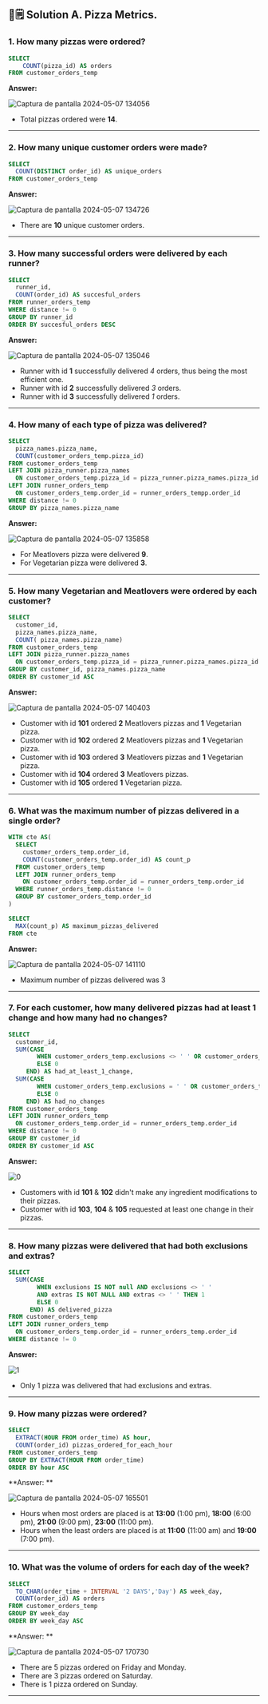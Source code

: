 ## 🍕🗒️ Solution A. Pizza Metrics.

### 1. How many pizzas were ordered?

````sql
SELECT
	COUNT(pizza_id) AS orders
FROM customer_orders_temp
````

**Answer:**

![Captura de pantalla 2024-05-07 134056](https://github.com/JonathanDavid29/8-Week-SQL-Challenge/assets/69162164/a40bd18b-5636-4d7d-b7e1-2d3fc581d105)

- Total pizzas ordered were **14**.

***

### 2. How many unique customer orders were made?

````sql
SELECT
  COUNT(DISTINCT order_id) AS unique_orders
FROM customer_orders_temp
````

**Answer:**

![Captura de pantalla 2024-05-07 134726](https://github.com/JonathanDavid29/8-Week-SQL-Challenge/assets/69162164/c71963d0-4b5d-4c43-9a5a-7f2f41c3ff26)

- There are **10** unique customer orders.

***

### 3. How many successful orders were delivered by each runner?

````sql
SELECT 
  runner_id,
  COUNT(order_id) AS succesful_orders
FROM runner_orders_temp
WHERE distance != 0
GROUP BY runner_id
ORDER BY succesful_orders DESC
````

**Answer:**

![Captura de pantalla 2024-05-07 135046](https://github.com/JonathanDavid29/8-Week-SQL-Challenge/assets/69162164/b1d5e1d1-331a-4725-b487-a03a745ad2a9)

- Runner with id **1** successfully delivered *4* orders, thus being the most efficient one.
- Runner with id **2** successfully delivered *3* orders.
- Runner with id **3** successfully delivered *1* orders.

***

### 4. How many of each type of pizza was delivered?

````sql
SELECT
  pizza_names.pizza_name,
  COUNT(customer_orders_temp.pizza_id)
FROM customer_orders_temp
LEFT JOIN pizza_runner.pizza_names 
  ON customer_orders_temp.pizza_id = pizza_runner.pizza_names.pizza_id
LEFT JOIN runner_orders_temp
  ON customer_orders_temp.order_id = runner_orders_tempp.order_id
WHERE distance != 0
GROUP BY pizza_names.pizza_name
````

**Answer:**

![Captura de pantalla 2024-05-07 135858](https://github.com/JonathanDavid29/8-Week-SQL-Challenge/assets/69162164/f9c96f19-b1e6-49de-a6ab-1aa672195bdc)

- For Meatlovers pizza were delivered **9**.
- For Vegetarian pizza were delivered **3**.

***

### 5. How many Vegetarian and Meatlovers were ordered by each customer?

````sql
SELECT
  customer_id,
  pizza_names.pizza_name,
  COUNT( pizza_names.pizza_name)
FROM customer_orders_temp
LEFT JOIN pizza_runner.pizza_names 
  ON customer_orders_temp.pizza_id = pizza_runner.pizza_names.pizza_id
GROUP BY customer_id, pizza_names.pizza_name
ORDER BY customer_id ASC
````

**Answer:**

![Captura de pantalla 2024-05-07 140403](https://github.com/JonathanDavid29/8-Week-SQL-Challenge/assets/69162164/21225282-dfe8-4729-a233-249c61f9642f)

- Customer with id **101** ordered **2** Meatlovers pizzas and **1** Vegetarian pizza.
- Customer with id **102** ordered **2** Meatlovers pizzas and **1** Vegetarian pizza.
- Customer with id **103** ordered **3** Meatlovers pizzas and **1** Vegetarian pizza.
- Customer with id **104** ordered **3** Meatlovers pizzas.
- Customer with id **105** ordered **1** Vegetarian pizza.

***

### 6. What was the maximum number of pizzas delivered in a single order?

````sql
WITH cte AS(
  SELECT
    customer_orders_temp.order_id,
    COUNT(customer_orders_temp.order_id) AS count_p
  FROM customer_orders_temp
  LEFT JOIN runner_orders_temp
    ON customer_orders_temp.order_id = runner_orders_temp.order_id 
  WHERE runner_orders_temp.distance != 0 
  GROUP BY customer_orders_temp.order_id
)

SELECT 
  MAX(count_p) AS maximum_pizzas_delivered
FROM cte
````

**Answer:**

![Captura de pantalla 2024-05-07 141110](https://github.com/JonathanDavid29/8-Week-SQL-Challenge/assets/69162164/d33e56c0-a049-4bbf-a3fe-9f9b689bf32f)

- Maximum number of pizzas delivered was 3

***

### 7. For each customer, how many delivered pizzas had at least 1 change and how many had no changes?

````sql
SELECT 
  customer_id,
  SUM(CASE
        WHEN customer_orders_temp.exclusions <> ' ' OR customer_orders_temp.extras <> ' ' THEN 1
        ELSE 0
     END) AS had_at_least_1_change,
  SUM(CASE
        WHEN customer_orders_temp.exclusions = ' ' OR customer_orders_temp.extras = ' ' THEN 1
        ELSE 0
     END) AS had_no_changes
FROM customer_orders_temp
LEFT JOIN runner_orders_temp 
  ON customer_orders_temp.order_id = runner_orders_temp.order_id
WHERE distance != 0
GROUP BY customer_id
ORDER BY customer_id ASC
````

**Answer:**

![0](https://github.com/JonathanDavid29/8-Week-SQL-Challenge/assets/69162164/2c588e28-f3d4-4c44-ab7e-0e7f6e6149e3)

- Customers with id **101** & **102** didn't make any ingredient modifications to their pizzas.
- Customer with id **103**, **104** & **105** requested at least one change in their pizzas.

***

### 8. How many pizzas were delivered that had both exclusions and extras?

````sql
SELECT
  SUM(CASE
        WHEN exclusions IS NOT null AND exclusions <> ' ' 
        AND extras IS NOT NULL AND extras <> ' ' THEN 1
        ELSE 0
      END) AS delivered_pizza
FROM customer_orders_temp
LEFT JOIN runner_orders_temp
  ON customer_orders_temp.order_id = runner_orders_temp.order_id
WHERE distance != 0
````

**Answer:**

![1](https://github.com/JonathanDavid29/8-Week-SQL-Challenge/assets/69162164/071bddc1-79fc-48f3-9fda-55d445d92745)

- Only 1 pizza was delivered that had exclusions and extras.

***

### 9. How many pizzas were ordered?

````sql
SELECT
  EXTRACT(HOUR FROM order_time) AS hour,
  COUNT(order_id) pizzas_ordered_for_each_hour
FROM customer_orders_temp
GROUP BY EXTRACT(HOUR FROM order_time)
ORDER BY hour ASC
````

**Answer: **

![Captura de pantalla 2024-05-07 165501](https://github.com/JonathanDavid29/8-Week-SQL-Challenge/assets/69162164/c8de62d2-97bc-4df3-9577-f027459fe8a4)

- Hours when most orders are placed is at **13:00** (1:00 pm), **18:00** (6:00 pm), **21:00** (9:00 pm), **23:00** (11:00 pm).
- Hours when the least orders are placed is at **11:00** (11:00 am) and **19:00** (7:00 pm).

***

### 10. What was the volume of orders for each day of the week?

````sql
SELECT
  TO_CHAR(order_time + INTERVAL '2 DAYS','Day') AS week_day,
  COUNT(order_id) AS orders
FROM customer_orders_temp
GROUP BY week_day
ORDER BY week_day ASC
````

**Answer: **

![Captura de pantalla 2024-05-07 170730](https://github.com/JonathanDavid29/8-Week-SQL-Challenge/assets/69162164/702f851b-0060-4019-8d8a-2a3add65bb14)

- There are 5 pizzas ordered on Friday and Monday.
- There are 3 pizzas ordered on Saturday.
- There is 1 pizza ordered on Sunday.

***
